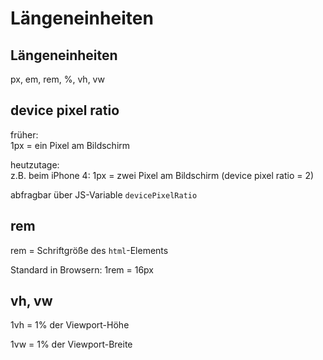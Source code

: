 # Längeneinheiten

## Längeneinheiten

px, em, rem, %, vh, vw

## device pixel ratio

früher:  
1px = ein Pixel am Bildschirm

heutzutage:  
z.B. beim iPhone 4: 1px = zwei Pixel am Bildschirm (device pixel ratio = 2)

abfragbar über JS-Variable `devicePixelRatio`

## rem

rem = Schriftgröße des `html`-Elements

Standard in Browsern: 1rem = 16px

## vh, vw

1vh = 1% der Viewport-Höhe

1vw = 1% der Viewport-Breite
